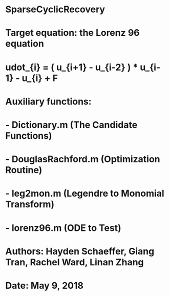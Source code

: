 # SparseCyclicRecovery

# Target equation: the Lorenz 96 equation
#       udot_{i} = ( u_{i+1} - u_{i-2} ) * u_{i-1} - u_{i} + F
#
# Auxiliary functions:
#   - Dictionary.m (The Candidate Functions)
#   - DouglasRachford.m (Optimization Routine) 
#   - leg2mon.m (Legendre to Monomial Transform)
#   - lorenz96.m (ODE to Test)
#
# Authors: Hayden Schaeffer, Giang Tran, Rachel Ward, Linan Zhang
# Date: May 9, 2018
